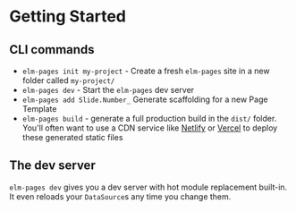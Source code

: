 # Getting Started

## CLI commands

- `elm-pages init my-project` - Create a fresh `elm-pages` site in a new folder called `my-project/`
- `elm-pages dev` - Start the `elm-pages` dev server
- `elm-pages add Slide.Number_` Generate scaffolding for a new Page Template
- `elm-pages build` - generate a full production build in the `dist/` folder. You'll often want to use a CDN service like [Netlify](http://netlify.com/) or [Vercel](https://vercel.com/) to deploy these generated static files

## The dev server

`elm-pages dev` gives you a dev server with hot module replacement built-in. It even reloads your `DataSource`s any time you change them.
